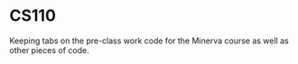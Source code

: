 # CS110
Keeping tabs on the pre-class work code for the Minerva course as well as other pieces of code.
